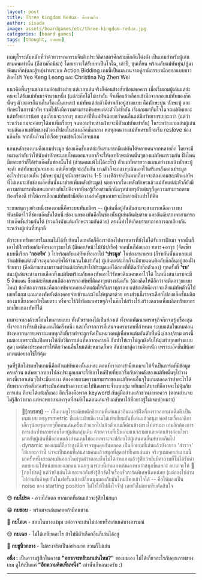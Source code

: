 ```yaml
---
layout: post
title: Three Kingdom Redux- ศึกสามก๊ก
author: sisada
image: assets/boardgames/etc/three-kingdom-redux.jpg
categories: [board games]
tags: [thought, กบชอบ]
---
```

เกมยูโรระดับหนักที่ว่าด้วยวรรณกรรมจีนอิงประวัติศาสตร์ศึกสามก๊กอันโด่งดัง เป็นเกมสำหรับผู้เล่นสามคนเท่านั้น (ก็สามก๊กนิน่า) โดยเราจะได้รับบทเป็นโจโฉ, เล่าปี่, ซุนเกี๋ยน พร้อมกับแม่ทัพบุ๋น/บู้มาพัฒนาก๊ก(และสู้รบ)ผ่านระบบ Action Bidding เกมนี้เป็นผลงานจากคู่สามีภรรยานักออกแบบชาวสิงคโปร์ Yeo Keng Leong และ Christina Ng Zhen Wei

แนวคิดพื้นฐานของเกมค่อนข้างง่าย แต่เวลาเล่นจริงก็ค่อนข้างซับซ้อนพอควร เมื่อเริ่มเกมผู้เล่นแต่ล่ะคนจะได้รับแม่ทัพมาจำนวนหนึ่ง (แต่ล่ะก๊กได้ไม่เท่ากัน จั่วเพื่อแล้วเลือกเข้ามือจากกองแม่ทัพของก๊กนั้นๆ ตัวละครก็ตามในเรื่องนั้นแหละ) แม่ทัพแต่ล่ะตัวมีค่าพลังอยู่สามแบบ คือทักษะบุ๋น ทักษะบู้ และทักษะในการนำทัพ รวมไปถึงมีความสามารถพิเศษแต่ล่ะตัวไม่ซ้ำกัน เริ่มเกมมาทีมโจโฉจะแม่ทัพเยอะแต่ทรัพยากรน้อย ซุนเกี๋ยนจะกลางๆ และเล่าปี่ที่แม่ทัพน้อยกว่าคนอื่นแต่มีทรัพยากรเยอะกว่า (แต่ว่าระหว่างเกมจะค่อยๆได้มาเพิ่มเรื่อยๆ จนตอนท้ายสามฝ่ายจะมีตัวแม่ทัพเท่ากัน) ในระหว่างเกมเล่นผู้เล่นจะผลัดเอาแม่ทัพของตัวเองไปลงในช่องแอ๊คชั่นกลาง พอทุกคนวางแม่ทัพครบก็จะเริ่ม reslove ช่องแอ๊คชั่น จากนั้นก็วนไปเรื่อยๆจนเข้าเงื่อนไขจบเกม

แกนหลักของเกมคือเกมประมูล ช่องแอ๊คชั่นแต่ล่ะอันสามารถมีแม่ทัพได้หลายคนจากหลายก๊ก โดยจะมีหมวดกำกับว่าให้นับค่าทักษะแบบไหนตอนจบตาก็จะให้เอาทักษะด้านนั้นๆของแม่ทัพมารวมกัน ฝั่งไหนมีเยอะกว่าก็ได้ทำแอ๊คชั่นช่องนั้นไป (ส่วนคนแพ้ไม่ได้อะไร) ตัวแม่ทัพสายวางแผนอย่างขงเบ้งทักษะบู้จะต่ำ แต่ทักษะบุ๋นจะเยอะ แต่เตี๋ยวหุ้ยจะสลับกัน บางตัวก็จะกลางๆเน้นเอาไว้เสริมพลังตอนประมูล อะไรประมาณนั้น (ทักษะบุ๋น/บู้จะมีเลขระหว่าง 1-5 บางทีถ้าจำเป็นมากก็อาจจะต้องยอมสละตัวแม่ทัพที่ไม่เหมาะกับช่องแอ๊คชั่นนั้นมาช่วยเพิ่มพลังประมูล) นอกจากเรื่องพลังทักษะแล้วแม่ทัพแต่ล่ะตัวก็ยังมีความสามารถพิเศษแตกต่างกันไปอิงจากที่พอรู้เรื่องสามก๊กนิดๆหน่อยๆตัวเด่นๆก็ดูความสามารถตามท้องเรื่องดี ทำให้การเลือกแม่ทัพเข้ามือมีความสำคัญมากเพราะมีหลายตัวแปรให้คิด

ระบบสนุกๆอย่างหนึ่งของเกมนี้คือระบบพันธมิตร -- ผู้เล่นที่อยู่อันดับสามจะสามารถเลือกวางธงพันธมิตรไว้ที่ช่องแอ๊คชั่นได้หนึ่งช่อง ผลของมันคือในช่องนั้นผู้เล่นอันดับสาม และอันดับสองจะสามารถทำแอ๊คชั่นร่วมกันได้ (รวมถึงนับแต้มทักษะรวมกันด้วย) ตรงนี้ทำให้เกิดบรรยากาศการถกเถียงกันระหว่างผู้เล่นที่สนุกดี

ตัวระบบทรัพยากรในเกมไม่ได้ซับซ้อนโดยหลักก็คือเราต้องไปหาทหารที่ยังไม่ได้รับการฝึกมา จากนั้นก็เอาไปฝึกพร้อมกับจัดหาอาวุธมาให้ (มีหอก/หน้าไม้/ม้า/เรือ) จากนั้นก็ค่อยเอา ทหาร+อาวุธ (จัดเซ็ทแบบนี้เรียก **'กองทัพ'** ) ไปพร้อมกับแม่ทัพเพื่อเอาไป **'ประมูล'** ในช่องสนามรบ (ก็รบกันนั้นแหละแต่ว่าแม่ทัพแต่ล่ะตัวจะคุมกองทัพได้จำนวนไม่เท่ากัน) ผู้เล่นแต่ล่ะก๊กก็จะมีชายแดนติดกับก๊กอื่นอยู่สองฝั่งซ้ายขวา (คือมีสามสนามรบแต่ว่าแต่ล่ะก๊กเข้าไปประมูลแค่ได้สองที่ที่ติดกับก๊กตัวเอง) ทุกครั้งที่ **'รบ'** ชนะผู้เล่นจะสามารถเลือกทิ้งแม่ทัพพร้อมกับกองทัพเอาไว้รักษาดินแดนเอาไว้ได้ ในหนึ่งสนามรบจะมี 5 ดินแดน ซึ่งแต่ล่ะดินแดนก็ต้องการกองทัพที่ติดอาวุธต่างชนิดกัน (ต้องคิดให้ดีอีกว่าจะติดอาวุธแบบไหน) ข้อดีของการชนะคือกองทัพจะคอยผลิตแต้มให้กับเราทุกรอบ แต่ข้อเสียคือเราจะเสียแม่ทัพตัวนี้ไปเลยทั้งเกม แถมกองทัพยังต้องคอยจ่ายข้าวและเงินให้ทุกตาด้วย ตรงส่วนนี้เราจะเลือกไปลงแอ๊คชั่นผลิตของมาเลี้ยงกองทัพโดยตรง หรือจะใช้วิธีพัฒนาเศรษฐกิจในก๊กไปสร้างไร่ สร้างตลาดเพื่อผลิตทรัพยากรมาเลี้ยงกองทัพก็ได้

เกมจะจบลงด้วยเงื่อนไขหลายแบบ ทั้งตัวเราเองได้เป็นฮ่องเต้ ทั้งจากพัฒนาเศรษฐกิจก๊กจนรุ่งเรื่องสุด ทั้งจากการที่รบชิงดินแดนได้ครึ่งหนึ่ง และทั้งจากการที่เล่นจนครบรอบที่กำหนด ระบบแต้มในเกมค่อนข้างหลากหลายเพราะแทบทุกสิ่งที่เราทำจะถูกจัดเป็นหมวดหมู่เพื่อหาแต้มอันดับที่หนึ่ง/สอง/สาม ตรงนี้ผมชอบเพราะมันเปิดทางให้กับวิธีการเล่นที่หลากหลายดี กับทำให้เราไม่ถูกบังคับให้มุ่งทำทุกอย่างแบบสุดๆ แค่ต้องประคองทำให้ดีกว่าคนอื่นในแต่ล่ะหมวดก็พอ อันนำมาสู่ความคิดหนัก เพราะแอ๊คชั่นมีน้อยมากแต่อยากใช้ให้คุ้ม

จุดที่รู้สึกไม่ชอบในเกมนี้คือตัวแม่ทัพเองนั้นแหละ ตอนที่เราเอาเข้ามือเกมจะให้จั่วเป็นการ์ดที่มีข้อมูลครบถ้วน แต่พอเวลาเอาไปลงประมูลเกมจะให้เอาไทล์ป้ายที่บอกชื่อกับค่าพลังของแม่ทัพนั้นๆไปวาง ตรงนี้เวลาเล่นๆไปจะมีแอบงง ต้องคอยถามความสามารถของแม่ทัพคนอื่นๆในเกมตลอดว่าทำอะไรได้ กับพวกการ์ดสิ่งก่อสร้างมันค่อนข้างดวงเยอะไปนิดเพราะจั่วแบบสุ่ม หยิบมาได้บางทีก็อาจจะไม่คุ้มกับการเล่น ถึงจะได้แต้มก็เถอะ อีกเรื่องคือพวก keyword กับคู่มืออ่านแล้วชวนงงพอควร (ตอนอ่านจบไม่รู้สึกว่ายาก แต่พอพยายามหาจุดที่สงสัยในตอนเล่นจริงกลับหาไอ้ที่อยากรู้ไม่เจอบ่อยมาก)

> 🐸**[กบชอบ]** -- เป็นเกมยูโรระดับหนักอีกเกมที่เล่นแล้วอินเนอร์ฝั่งเรื่องราวออกมาเต็มดี เป็นเกมแบบ asymmetric ที่แต่ล่ะฝ่ายมีความไม่เท่าเทียมกันที่เล่นแล้วสนุก พอข้ามเรื่องกติกาเล็กๆน้อยๆหลายๆที่ตอนเล่นครั้งแล้วแรกไปแล้วตัวเกมก็ค่อนข้างตรงไปตรงมา เกมลึกต้องการการเล่นซ้ำหลายรอบโดยผู้เล่นกลุ่มเดิม ด้วยความที่เป็นเกมแนวสามขาเลยค่อนข้างอ่อนไหวมากกับผู้เล่นที่มืออ่อนแล้วอ่านเกมไม่ออกเพราะจะปล่อยให้ผู้เล่นคนอื่นสบายเกินไป dynamic ของเกมก็ถือว่าสูงดีมีเจรจาพูดคุยกันตลอด เป็นอีกเกมที่เล่นแล้วยังอยาก 'สำรวจ' ให้เยอะกว่านี้ น่าจะเป็นเกมที่เล่นสามคนแล้วสนุกที่สุดเท่าที่เคยเล่นมา จริงๆผมเคยเล่นเกมนี้มาครั้งหนึ่งล่ะตอนมันออกใหม่ๆแต่ว่าตอนนั้นไม่ได้อ่านเองแล้วรู้สึกว่ามันมีคำถามที่ไม่ได้รับคำตอบเยอะไปหน่อยเลยออกแนวเฉยๆ มารอบนี้อ่านเองเล่นเองพบว่าสนุกขึ้นเยอะ อยากจะให้ 🐸 [กบโปรด] แต่ว่ายังเล่นไม่เยอะพอกับยังรู้สึกขัดใจเรื่องจั่วการ์ดพิเศษนิดหน่อย (แต่ลองไปอ่านไปอ่านที่เค้าคุยกันในฟอรั่มแล้วเปลี่ยนมุมมองกับมันใหม่ก็พอเข้าใจได้ -- คือให้มองเป็น noise ของ starting position ไม่ใช่ให้ไปตั้งใจจั่ว) เลยยังไม่อยากรีบตัดสินใจ


😍 **กบโปรด** - อวยไส้แตก ยากมากที่เล่นแล้วจะรู้สึกไม่สนุก

😁 **กบชอบ** - พร้อมจะเล่นตลอดถ้ามีคนชวน

🙂 **กบโอเค** - ชอบในบางแง่มุม แต่อาจจะเล่นไม่บ่อยหรือเล่นแค่บางอารมณ์

😐 **กบเฉย** - ไม่ได้เกลียดอะไร ถ้าไม่มีตัวเลือกอื่นก็เล่นได้อยู่

🖕 **กบชูนิ้วกลาง** - ไม่ตรงจริตเป็นอย่างมาก ชวนก็ไม่เล่น

**อนึ่ง :** เป็นความรู้สึกในความ **"อยากจะหยิบมาเล่นไหม?"** ของผมเอง ไม่ได้เกี่ยวอะไรกับคุณภาพของเกม ดูให้เป็นแค่ **"อีกความคิดเห็นหนึ่ง"** เท่านั้นก็พอนะครับ :)



---
